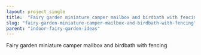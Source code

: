 ```yaml
---
layout: project_single
title:  "Fairy garden miniature camper mailbox and birdbath with fencing"
slug: "fairy-garden-miniature-camper-mailbox-and-birdbath-with-fencing"
parent: "indoor-fairy-garden-ideas"
---
```

Fairy garden miniature camper mailbox and birdbath with fencing